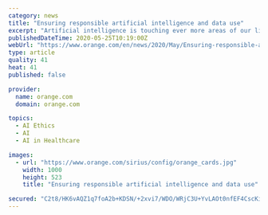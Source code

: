```yaml
---
category: news
title: "Ensuring responsible artificial intelligence and data use"
excerpt: "Artificial intelligence is touching ever more areas of our lives, from conversational agents to work, heath and manufacturing. However, its promises also raise questions in terms of responsibility and ethics."
publishedDateTime: 2020-05-25T10:19:00Z
webUrl: "https://www.orange.com/en/news/2020/May/Ensuring-responsible-artificial-intelligence-and-data-use"
type: article
quality: 41
heat: 41
published: false

provider:
  name: orange.com
  domain: orange.com

topics:
  - AI Ethics
  - AI
  - AI in Healthcare

images:
  - url: "https://www.orange.com/sirius/config/orange_cards.jpg"
    width: 1000
    height: 523
    title: "Ensuring responsible artificial intelligence and data use"

secured: "C2t8/HK6vAQZ1q7foA2b+KDSN/+2xvi7/WDO/WRjC3U+YvLAOt0nfEF4CscKihL0aFsk1xmV22/o5+PXQzsUGDKENRPDxCAoAQxCw1l76Dj26uCw5WPRzyuokMt9Q5k4hI+XcyEdQrxMuJBUJd+ZXYX/ISunXxENl55TKGfcP+BmlegNJ4Tm3bNr2m5Ota0O86R6TKteKOkvd5K+Ni2wdqkclzXY98bTQGAXazYQUlnNePX+o+B7YRMW4c30RMBbZQNKOlGAEZCmjfAY6+goB+DkwuLBzvlpb+t4BLa9wT6EneZ7KfyZ3QLpWiDKpj1+;hQIjRaHhnymloSrD4ETTnA=="
---
```


